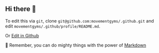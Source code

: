 ## Hi there 👋

To edit this via `git`, clone `git@github.com:movementgyms/.github.git` and edit `movementgyms/.github/profile/README.md`.

Or [Edit in Github](https://github.com/movementgyms/.github/blob/main/profile/README.md)


🧙 Remember, you can do mighty things with the power of [Markdown](https://docs.github.com/github/writing-on-github/getting-started-with-writing-and-formatting-on-github/basic-writing-and-formatting-syntax)
